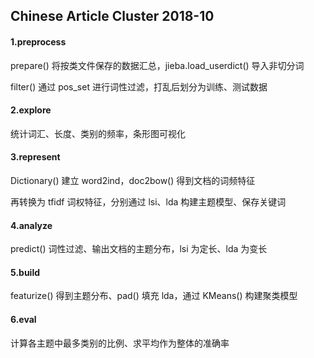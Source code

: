 ## Chinese Article Cluster 2018-10

#### 1.preprocess

prepare() 将按类文件保存的数据汇总，jieba.load_userdict() 导入非切分词

filter() 通过 pos_set 进行词性过滤，打乱后划分为训练、测试数据

#### 2.explore

统计词汇、长度、类别的频率，条形图可视化

#### 3.represent

Dictionary() 建立 word2ind，doc2bow() 得到文档的词频特征

再转换为 tfidf 词权特征，分别通过 lsi、lda 构建主题模型、保存关键词

#### 4.analyze

predict() 词性过滤、输出文档的主题分布，lsi 为定长、lda 为变长

#### 5.build

featurize() 得到主题分布、pad() 填充 lda，通过 KMeans() 构建聚类模型

#### 6.eval

计算各主题中最多类别的比例、求平均作为整体的准确率